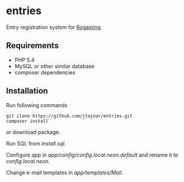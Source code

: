 entries
=======

Entry registration system for [Rogaining](http://en.wikipedia.org/wiki/Rogaining).

Requirements
------------

* PHP 5.4
* MySQL or other similar database
* composer dependencies

Installation
------------
Run following commands

	git clone https://github.com/jtojnar/entries.git
	composer install

or download package.

Run SQL from *install.sql*.

Configure app in *app/config/config.local.neon.default* and rename it to *config.local.neon*.

Change e-mail templates in *app/templates/Mail*.
